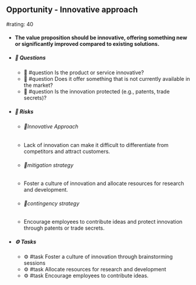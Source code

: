 ## Opportunity - Innovative approach
#rating: 40
- #### The value proposition should be innovative, offering something new or significantly improved compared to existing solutions.
- ##### 💭 Questions
  - 💭 #question Is the product or service innovative?
  - 💭 #question Does it offer something that is not currently available in the market?
  - 💭 #question Is the innovation protected (e.g., patents, trade secrets)?
- ##### 🚨 Risks

  - ###### 🚨Innovative Approach
  - Lack of innovation can make it difficult to differentiate from competitors and attract customers.
  - ###### 🚨mitigation strategy
  - Foster a culture of innovation and allocate resources for research and development.
  - ###### 🚨contingency strategy
  - Encourage employees to contribute ideas and protect innovation through patents or trade secrets.
- ##### ⚙️ Tasks
  - ⚙️ #task Foster a culture of innovation through brainstorming sessions
  - ⚙️ #task  Allocate resources for research and development
  - ⚙️ #task  Encourage employees to contribute ideas.


